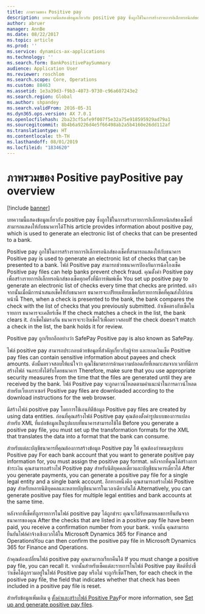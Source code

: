 ```yaml
---
title: ภาพรวมของ Positive pay
description: บทความนี้แสดงข้อมูลเกี่ยวกับ positive pay ซึ่งถูกใช้ในการสร้างรายการอิเล็กทรอนิกส์ของเช็คที่สามารถแสดงให้กับธนาคารได้
author: abruer
manager: AnnBe
ms.date: 08/22/2017
ms.topic: article
ms.prod: ''
ms.service: dynamics-ax-applications
ms.technology: ''
ms.search.form: BankPositivePaySummary
audience: Application User
ms.reviewer: roschlom
ms.search.scope: Core, Operations
ms.custom: 88463
ms.assetid: 1e3a39d3-f9b3-4073-9730-c96a607243e2
ms.search.region: Global
ms.author: shpandey
ms.search.validFrom: 2016-05-31
ms.dyn365.ops.version: AX 7.0.1
ms.openlocfilehash: 2ba23cf5afe9f007f5e32a75e918595929ad79a1
ms.sourcegitcommit: 8b4b6a9226d4e5f66498ab2a5b4160e26dd112af
ms.translationtype: HT
ms.contentlocale: th-TH
ms.lasthandoff: 08/01/2019
ms.locfileid: "1834620"
---
```

# <a name="positive-pay-overview"></a><span data-ttu-id="857e4-103">ภาพรวมของ Positive pay</span><span class="sxs-lookup"><span data-stu-id="857e4-103">Positive pay overview</span></span>

[!include [banner](../includes/banner.md)]

<span data-ttu-id="857e4-104">บทความนี้แสดงข้อมูลเกี่ยวกับ positive pay ซึ่งถูกใช้ในการสร้างรายการอิเล็กทรอนิกส์ของเช็คที่สามารถแสดงให้กับธนาคารได้</span><span class="sxs-lookup"><span data-stu-id="857e4-104">This article provides information about positive pay, which is used to generate an electronic list of checks that can be presented to a bank.</span></span> 

<span data-ttu-id="857e4-105">Positive pay ถูกใช้ในการสร้างรายการอิเล็กทรอนิกส์ของเช็คที่สามารถแสดงให้กับธนาคาร </span><span class="sxs-lookup"><span data-stu-id="857e4-105">Positive pay is used to generate an electronic list of checks that can be presented to a bank.</span></span> <span data-ttu-id="857e4-106">ไฟล์ Positive pay สามารถช่วยธนาคารป้องกันการฉ้อโกงเช็ค </span><span class="sxs-lookup"><span data-stu-id="857e4-106">Positive pay files can help banks prevent check fraud.</span></span> <span data-ttu-id="857e4-107">คุณตั้งค่า Positive pay เพื่อสร้างรายการอิเล็กทรอนิกส์ของเช็คทุกครั้งที่มีการพิมพ์เช็ค </span><span class="sxs-lookup"><span data-stu-id="857e4-107">You set up positive pay to generate an electronic list of checks every time that checks are printed.</span></span> <span data-ttu-id="857e4-108">แล้วจากนั้นเมื่อมีการนำเสนอเช็คให้กับธนาคาร ธนาคารจะเปรียบเทียบเช็คกับรายการเช็คที่คุณส่งไปก่อนหน้านี้ </span><span class="sxs-lookup"><span data-stu-id="857e4-108">Then, when a check is presented to the bank, the bank compares the check with the list of checks that you previously submitted.</span></span> <span data-ttu-id="857e4-109">ถ้าเช็คตรงกับเช็คในรายการ ธนาคารจะเคลียร์เช็ค </span><span class="sxs-lookup"><span data-stu-id="857e4-109">If the check matches a check in the list, the bank clears it.</span></span> <span data-ttu-id="857e4-110">ถ้าเช็คไม่ตรงกัน ธนาคารจะระงับเช็คไว้เพื่อตรวจสอบ</span><span class="sxs-lookup"><span data-stu-id="857e4-110">If the check doesn't match a check in the list, the bank holds it for review.</span></span>

<span data-ttu-id="857e4-111">Positive pay ถูกเรียกอีกอย่างว่า SafePay </span><span class="sxs-lookup"><span data-stu-id="857e4-111">Positive pay is also known as SafePay.</span></span> 

<span data-ttu-id="857e4-112">ไฟล์ positive pay สามารถประกอบด้วยข้อมูลที่สำคัญเกี่ยวกับผู้จ่าย และยอดเงินเช็ค </span><span class="sxs-lookup"><span data-stu-id="857e4-112">Positive pay files can contain sensitive information about payees and check amounts.</span></span> <span data-ttu-id="857e4-113">ดังนั้นตรวจสอบให้แน่ใจว่า คุณใช้มาตรการด้านความปลอดภัยที่เหมาะสมจากเวลาที่มีการสร้างไฟล์ จนกระทั่งได้รับโดยธนาคาร </span><span class="sxs-lookup"><span data-stu-id="857e4-113">Therefore, make sure that you use appropriate security measures from the time that the files are generated until they are received by the bank.</span></span> <span data-ttu-id="857e4-114">ไฟล์ Positive pay จะถูกดาวน์โหลดตามคำแนะนำในการดาวน์โหลดสำหรับเว็บเบราเซอร์ </span><span class="sxs-lookup"><span data-stu-id="857e4-114">Positive pay files are downloaded according to the download instructions for the web browser.</span></span> 

<span data-ttu-id="857e4-115">มีสร้างไฟล์ positive pay โดยการใช้เอนทิตีข้อมูล </span><span class="sxs-lookup"><span data-stu-id="857e4-115">Positive pay files are created by using data entities.</span></span> <span data-ttu-id="857e4-116">ก่อนที่คุณสร้างไฟล์ Positive pay คุณต้องตั้งค่ารูปแบบของการแปลงสำหรับ XML ที่แปลข้อมูลเป็นรูปแบบที่ธนาคารสามารถใช้ได้ </span><span class="sxs-lookup"><span data-stu-id="857e4-116">Before you generate a positive pay file, you must set up the transformation formats for the XML that translates the data into a format that the bank can consume.</span></span> 

<span data-ttu-id="857e4-117">สำหรับแต่ละบัญชีธนาคารที่คุณต้องการสร้างข้อมูล Positive pay ให้ คุณต้องกำหนดรูปแบบ Positive pay </span><span class="sxs-lookup"><span data-stu-id="857e4-117">For each bank account that you want to generate positive pay information for, you must assign the positive pay format.</span></span> <span data-ttu-id="857e4-118">หลังจากที่คุณได้สร้างการชำระเงิน คุณสามารถสร้างไฟ Positive pay สำหรับนิติบุคคลเดี่ยวและบัญชีธนาคารเดี่ยวได้ </span><span class="sxs-lookup"><span data-stu-id="857e4-118">After you generate payments, you can generate a positive pay file for a single legal entity and a single bank account.</span></span> <span data-ttu-id="857e4-119">อีกทางหนึ่งคือ คุณสามารถสร้างไฟล์ Positive pay สำหรับหลายนิติบุคคลและหลายบัญชีธนาคารในเวลาเดียวกันได้ </span><span class="sxs-lookup"><span data-stu-id="857e4-119">Alternatively, you can generate positive pay files for multiple legal entities and bank accounts at the same time.</span></span> 

<span data-ttu-id="857e4-120">หลังจากที่เช็คที่ถูกรายการในไฟล์ positive pay ได้ถูกชำระ คุณจะได้รับหมายเลขการยืนยันจากธนาคารของคุณ </span><span class="sxs-lookup"><span data-stu-id="857e4-120">After the checks that are listed in a positive pay file have been paid, you receive a confirmation number from your bank.</span></span> <span data-ttu-id="857e4-121">จากนั้น คุณสามารถยืนยันไฟล์ค่าจ้างเชิงบวกได้ใน Microsoft Dynamics 365 for Finance and Operations</span><span class="sxs-lookup"><span data-stu-id="857e4-121">You can then confirm the positive pay file in Microsoft Dynamics 365 for Finance and Operations.</span></span> 

<span data-ttu-id="857e4-122">ถ้าคุณต้องเปลี่ยนไฟล์ positive pay คุณสามารถเรียกคืนได้ </span><span class="sxs-lookup"><span data-stu-id="857e4-122">If you must change a positive pay file, you can recall it.</span></span> <span data-ttu-id="857e4-123">จากนั้นสำหรับเช็คแต่ละรายการในไฟล์ Positive pay ฟิลด์ที่บ่งชี้ว่าเช็คได้ถูกรวมอยู่ในไฟล์ Positive pay หรือไม่ จะถูกรีเซ็ต</span><span class="sxs-lookup"><span data-stu-id="857e4-123">Then, for each check in the positive pay file, the field that indicates whether that check has been included in a positive pay file is reset.</span></span>

<span data-ttu-id="857e4-124">สำหรับข้อมูลเพิ่มเติม ดู [ตั้งค่าและสร้างไฟล์ Positive Pay](set-up-generate-positive-pay-files.md)</span><span class="sxs-lookup"><span data-stu-id="857e4-124">For more information, see [Set up and generate positive pay files](set-up-generate-positive-pay-files.md).</span></span>



